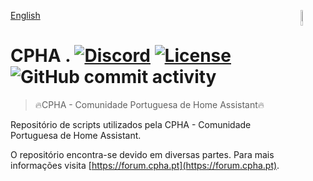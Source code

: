 [English](./README-en-EN.md)
[<img src="https://avatars.githubusercontent.com/u/88738079?s=400&u=ca61a124c283d03a55afefbb7b9b98dfbd6e135e&v=4" alt="Logo of the project" align="right" width="8%" height="8%">](https://www.sthope.dev/)
  
# CPHA . [![Discord](https://img.shields.io/discord/494714310518505472?style=plastic)](https://discord.gg/Mh9mTEA) [![License](https://img.shields.io/github/license/CPHApt/install-scripts?style=plastic)](https://github.com/CPHApt/install-scripts/blob/main/LICENSE) ![GitHub commit activity](https://img.shields.io/github/commit-activity/w/CPHApt/cpha_examples?style=plastic)
> 🔥CPHA - Comunidade Portuguesa de Home Assistant🔥  
  
Repositório de scripts utilizados pela CPHA - Comunidade Portuguesa de Home Assistant.  

O repositório encontra-se devido em diversas partes. Para mais informações visita [https://forum.cpha.pt](https://forum.cpha.pt).
